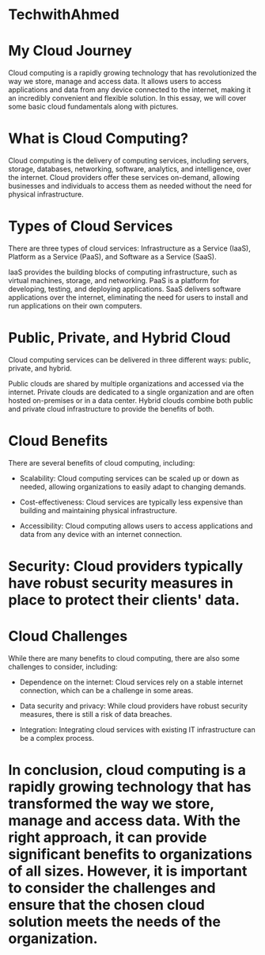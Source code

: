 # TechwithAhmed
# My Cloud Journey 
Cloud computing is a rapidly growing technology that has revolutionized the way we store, manage and access data. It allows users to access applications and data from any device connected to the internet, making it an incredibly convenient and flexible solution. In this essay, we will cover some basic cloud fundamentals along with pictures.

# What is Cloud Computing?
Cloud computing is the delivery of computing services, including servers, storage, databases, networking, software, analytics, and intelligence, over the internet. Cloud providers offer these services on-demand, allowing businesses and individuals to access them as needed without the need for physical infrastructure.

# Types of Cloud Services
There are three types of cloud services: Infrastructure as a Service (IaaS), Platform as a Service (PaaS), and Software as a Service (SaaS).

IaaS provides the building blocks of computing infrastructure, such as virtual machines, storage, and networking. PaaS is a platform for developing, testing, and deploying applications. SaaS delivers software applications over the internet, eliminating the need for users to install and run applications on their own computers.

# Public, Private, and Hybrid Cloud
Cloud computing services can be delivered in three different ways: public, private, and hybrid.

Public clouds are shared by multiple organizations and accessed via the internet. Private clouds are dedicated to a single organization and are often hosted on-premises or in a data center. Hybrid clouds combine both public and private cloud infrastructure to provide the benefits of both.

# Cloud Benefits
There are several benefits of cloud computing, including:

- Scalability: Cloud computing services can be scaled up or down as needed, allowing organizations to easily adapt to changing demands.

- Cost-effectiveness: Cloud services are typically less expensive than building and maintaining physical infrastructure.

- Accessibility: Cloud computing allows users to access applications and data from any device with an internet connection.

# Security: Cloud providers typically have robust security measures in place to protect their clients' data.

# Cloud Challenges
While there are many benefits to cloud computing, there are also some challenges to consider, including:

- Dependence on the internet: Cloud services rely on a stable internet connection, which can be a challenge in some areas.

- Data security and privacy: While cloud providers have robust security measures, there is still a risk of data breaches.

- Integration: Integrating cloud services with existing IT infrastructure can be a complex process.

# In conclusion, cloud computing is a rapidly growing technology that has transformed the way we store, manage and access data. With the right approach, it can provide significant benefits to organizations of all sizes. However, it is important to consider the challenges and ensure that the chosen cloud solution meets the needs of the organization.
